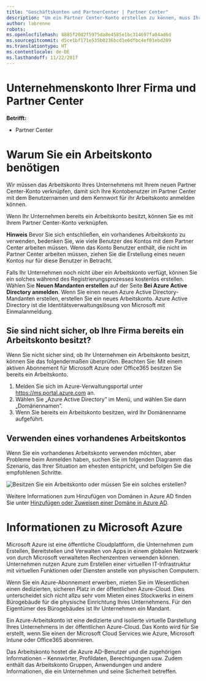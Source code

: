 ```yaml
---
title: "Geschäftskonten und PartnerCenter | Partner Center"
description: "Um ein Partner Center-Konto erstellen zu können, muss Ihr Unternehmen ein Arbeitskonto besitzen."
author: labrenne
robots: 
ms.openlocfilehash: 8885f20d2f5975da8e4585e1bc314697fa04ad6d
ms.sourcegitcommit: d5ce1bf171e535b0236bcd1e6dfbc4ef01ebd209
ms.translationtype: HT
ms.contentlocale: de-DE
ms.lasthandoff: 11/22/2017
---
```

# <a name="your-company-work-account-and-partner-center"></a>Unternehmenskonto Ihrer Firma und Partner Center  

**Betrifft:**

-  Partner Center

# <a name="why-you-need-a-work-account"></a>Warum Sie ein Arbeitskonto benötigen

Wir müssen das Arbeitskonto Ihres Unternehmens mit Ihrem neuen Partner Center-Konto verknüpfen, damit sich Ihre Kontobenutzer im Partner Center mit dem Benutzernamen und dem Kennwort für ihr Arbeitskonto anmelden können.

Wenn Ihr Unternehmen bereits ein Arbeitskonto besitzt, können Sie es mit Ihrem Partner Center-Konto verknüpfen. 

**Hinweis** Bevor Sie sich entschließen, ein vorhandenes Arbeitskonto zu verwenden, bedenken Sie, wie viele Benutzer des Kontos mit dem Partner Center arbeiten müssen. Wenn das Konto Benutzer enthält, die nicht im Partner Center arbeiten müssen, ziehen Sie die Erstellung eines neuen Kontos nur für diese Benutzer in Betracht.

Falls Ihr Unternehmen noch nicht über ein Arbeitskonto verfügt, können Sie ein solches während des Registrierungsprozesses kostenlos erstellen. Wählen Sie **Neuen Mandanten erstellen** auf der Seite **Bei Azure Active Directory anmelden**. Wenn Sie einen neuen Azure Active Directory-Mandanten erstellen, erstellen Sie ein neues Arbeitskonto. Azure Active Directory ist die Identitätsverwaltungslösung von Microsoft mit Einmalanmeldung.

## <a name="not-sure-if-your-company-already-has-a-work-account"></a>Sie sind nicht sicher, ob Ihre Firma bereits ein Arbeitskonto besitzt?

Wenn Sie nicht sicher sind, ob Ihr Unternehmen ein Arbeitskonto besitzt, können Sie das folgendermaßen überprüfen. Beachten Sie: Mit einem aktiven Abonnement für Microsoft Azure oder Office365 besitzen Sie bereits ein Arbeitskonto.
1.  Melden Sie sich im Azure-Verwaltungsportal unter https://ms.portal.azure.com an.
2.  Wählen Sie „Azure Active Directory” im Menü, und wählen Sie dann „Domänennamen”.
3.  Wenn Sie bereits ein Arbeitskonto besitzen, wird Ihr Domänenname aufgeführt.

## <a name="using-an-existing-work-account"></a>Verwenden eines vorhandenes Arbeitskontos

Wenn Sie ein vorhandenes Arbeitskonto verwenden möchten, aber Probleme beim Anmelden haben, suchen Sie im folgenden Diagramm das Szenario, das Ihrer Situation am ehesten entspricht, und befolgen Sie die empfohlenen Schritte. 

![Besitzen Sie ein Arbeitskonto oder müssen Sie ein solches erstellen?](images/onboardingAADFlow.png)

Weitere Informationen zum Hinzufügen von Domänen in Azure AD finden Sie unter [Hinzufügen oder Zuweisen einer Domäne in Azure AD](https://docs.microsoft.com/azure/active-directory/active-directory-add-domain).

# <a name="about-microsoft-azure"></a>Informationen zu Microsoft Azure

Microsoft Azure ist eine öffentliche Cloudplattform, die Unternehmen zum Erstellen, Bereitstellen und Verwalten von Apps in einem globalen Netzwerk von durch Microsoft verwalteten Rechenzentren verwenden können. Unternehmen nutzen Azure zum Erstellen einer virtuellen IT-Infrastruktur mit virtuellen Funktionen oder Diensten anstelle von physischen Computern. 

Wenn Sie ein Azure-Abonnement erwerben, mieten Sie im Wesentlichen einen dedizierten, sicheren Platz in der öffentlichen Azure-Cloud. Dies unterscheidet sich nicht allzu sehr vom Mieten eines Stockwerks in einem Bürogebäude für die physische Einrichtung Ihres Unternehmens. Für den Eigentümer des Bürogebäudes ist Ihr Unternehmen ein Mandant. 

Ein Azure-Arbeitskonto ist eine dedizierte und isolierte virtuelle Darstellung Ihres Unternehmens in der öffentlichen Azure-Cloud. Das Konto wird für Sie erstellt, wenn Sie einen der Microsoft Cloud Services wie Azure, Microsoft Intune oder Office365 abonnieren. 

Das Arbeitskonto hostet die Azure AD-Benutzer und die zugehörigen Informationen – Kennwörter, Profildaten, Berechtigungen usw. Zudem enthält das Arbeitskonto Gruppen, Anwendungen und andere Informationen, die ein Unternehmen und seine Sicherheit betreffen. 
